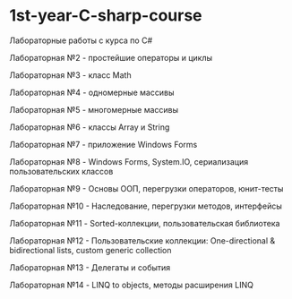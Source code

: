 # 1st-year-C-sharp-course
Лабораторные работы с курса по C#

Лабораторная №2 - простейшие операторы и циклы

Лабораторная №3 - класс Math

Лабораторная №4 - одномерные массивы

Лабораторная №5 - многомерные массивы

Лабораторная №6 - классы Array и String

Лабораторная №7 - приложение Windows Forms

Лабораторная №8 - Windows Forms, System.IO, сериализация пользовательских классов

Лабораторная №9 - Основы ООП, перегрузки операторов, юнит-тесты

Лабораторная №10 - Наследование, перегрузки методов, интерфейсы

Лабораторная №11 - Sorted-коллекции, пользовательская библиотека

Лабораторная №12 - Пользовательские коллекции: One-directional & bidirectional lists, custom generic collection

Лабораторная №13 - Делегаты и события

Лабораторная №14 - LINQ to objects, методы расширения LINQ
